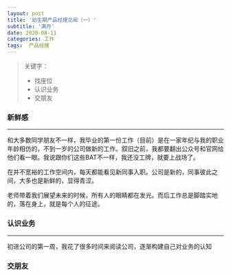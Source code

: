 ```yaml
---
layout: post
title: '幼生期产品经理见闻（一）'
subtitle: '满月'
date: 2020-08-11
categories: 工作
tags:  产品经理
---
```


> 关键字：
> - 找座位
> - 认识业务
> - 交朋友

### 新鲜感

---

和大多数同学朋友不一样，我毕业的第一份工作（目前）是在一家年纪与我的职业年龄相仿的，不到一岁的公司做新的工作。叙旧之前，我都要翻出公众号和官网给他们看一眼。我说跟你们这些BAT不一样，我还没工牌，就要上战场了。

在并不宽裕的工作空间内，每天都能看见新同事入职。公司是新的，同事彼此之间，大多也是新鲜的，显得青涩。

老师带着我们展望未来的时候，所有人的眼睛都在发光。而后工作总是脚踏实地的，落在身上，就是每个人的征途。

### 认识业务

---

初进公司的第一周，我花了很多时间来阅读公司，逐渐构建自己对业务的认知

### 交朋友
<!--stackedit_data:
eyJoaXN0b3J5IjpbMjEwMjIzNjIxOCwtMTIxMDA4MTYwMSwtMT
k2OTg2NjE0NSwtMTI2OTkwNTEyLDEyNzg3OTEzOTAsMjA4Njk1
NTE0XX0=
-->